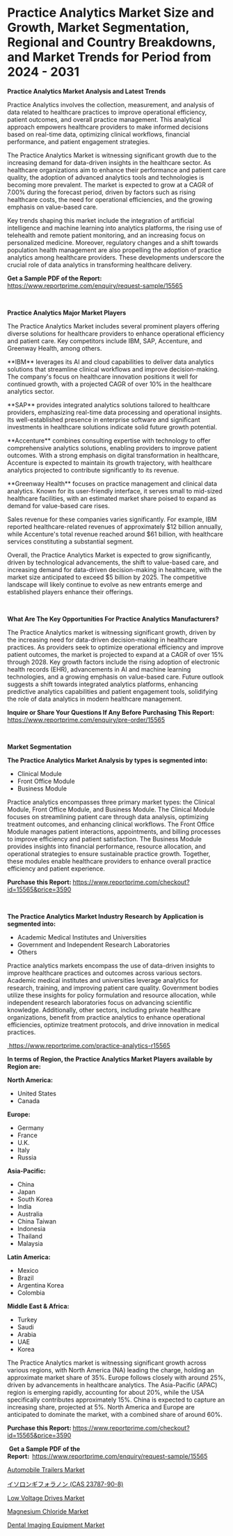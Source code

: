 <p><h1>Practice Analytics Market Size and Growth, Market Segmentation, Regional and Country Breakdowns, and Market Trends for Period from 2024 -  2031</h1></p><p><strong>Practice Analytics Market Analysis and Latest Trends</strong></p>
<p><p>Practice Analytics involves the collection, measurement, and analysis of data related to healthcare practices to improve operational efficiency, patient outcomes, and overall practice management. This analytical approach empowers healthcare providers to make informed decisions based on real-time data, optimizing clinical workflows, financial performance, and patient engagement strategies.</p><p>The Practice Analytics Market is witnessing significant growth due to the increasing demand for data-driven insights in the healthcare sector. As healthcare organizations aim to enhance their performance and patient care quality, the adoption of advanced analytics tools and technologies is becoming more prevalent. The market is expected to grow at a CAGR of 7.00% during the forecast period, driven by factors such as rising healthcare costs, the need for operational efficiencies, and the growing emphasis on value-based care.</p><p>Key trends shaping this market include the integration of artificial intelligence and machine learning into analytics platforms, the rising use of telehealth and remote patient monitoring, and an increasing focus on personalized medicine. Moreover, regulatory changes and a shift towards population health management are also propelling the adoption of practice analytics among healthcare providers. These developments underscore the crucial role of data analytics in transforming healthcare delivery.</p></p>
<p><strong>Get a Sample PDF of the Report:&nbsp;</strong> <a href="https://www.reportprime.com/enquiry/request-sample/15565">https://www.reportprime.com/enquiry/request-sample/15565</a></p>
<p>&nbsp;</p>
<p><strong>Practice Analytics Major Market Players</strong></p>
<p><p>The Practice Analytics Market includes several prominent players offering diverse solutions for healthcare providers to enhance operational efficiency and patient care. Key competitors include IBM, SAP, Accenture, and Greenway Health, among others.</p><p>**IBM** leverages its AI and cloud capabilities to deliver data analytics solutions that streamline clinical workflows and improve decision-making. The company's focus on healthcare innovation positions it well for continued growth, with a projected CAGR of over 10% in the healthcare analytics sector.</p><p>**SAP** provides integrated analytics solutions tailored to healthcare providers, emphasizing real-time data processing and operational insights. Its well-established presence in enterprise software and significant investments in healthcare solutions indicate solid future growth potential.</p><p>**Accenture** combines consulting expertise with technology to offer comprehensive analytics solutions, enabling providers to improve patient outcomes. With a strong emphasis on digital transformation in healthcare, Accenture is expected to maintain its growth trajectory, with healthcare analytics projected to contribute significantly to its revenue.</p><p>**Greenway Health** focuses on practice management and clinical data analytics. Known for its user-friendly interface, it serves small to mid-sized healthcare facilities, with an estimated market share poised to expand as demand for value-based care rises.</p><p>Sales revenue for these companies varies significantly. For example, IBM reported healthcare-related revenues of approximately $12 billion annually, while Accenture's total revenue reached around $61 billion, with healthcare services constituting a substantial segment.</p><p>Overall, the Practice Analytics Market is expected to grow significantly, driven by technological advancements, the shift to value-based care, and increasing demand for data-driven decision-making in healthcare, with the market size anticipated to exceed $5 billion by 2025. The competitive landscape will likely continue to evolve as new entrants emerge and established players enhance their offerings.</p></p>
<p>&nbsp;</p>
<p><strong>What Are The Key Opportunities For Practice Analytics Manufacturers?</strong></p>
<p><p>The Practice Analytics market is witnessing significant growth, driven by the increasing need for data-driven decision-making in healthcare practices. As providers seek to optimize operational efficiency and improve patient outcomes, the market is projected to expand at a CAGR of over 15% through 2028. Key growth factors include the rising adoption of electronic health records (EHR), advancements in AI and machine learning technologies, and a growing emphasis on value-based care. Future outlook suggests a shift towards integrated analytics platforms, enhancing predictive analytics capabilities and patient engagement tools, solidifying the role of data analytics in modern healthcare management.</p></p>
<p><strong>Inquire or Share Your Questions If Any Before Purchasing This Report:</strong> <a href="https://www.reportprime.com/enquiry/pre-order/15565">https://www.reportprime.com/enquiry/pre-order/15565</a></p>
<p>&nbsp;</p>
<p><strong>Market Segmentation</strong></p>
<p><strong>The Practice Analytics Market Analysis by types is segmented into:</strong></p>
<p><ul><li>Clinical Module</li><li>Front Office Module</li><li>Business Module</li></ul></p>
<p><p>Practice analytics encompasses three primary market types: the Clinical Module, Front Office Module, and Business Module. The Clinical Module focuses on streamlining patient care through data analysis, optimizing treatment outcomes, and enhancing clinical workflows. The Front Office Module manages patient interactions, appointments, and billing processes to improve efficiency and patient satisfaction. The Business Module provides insights into financial performance, resource allocation, and operational strategies to ensure sustainable practice growth. Together, these modules enable healthcare providers to enhance overall practice efficiency and patient experience.</p></p>
<p><strong>Purchase this Report:&nbsp;</strong><a href="https://www.reportprime.com/checkout?id=15565&price=3590">https://www.reportprime.com/checkout?id=15565&price=3590</a></p>
<p>&nbsp;</p>
<p><strong>The Practice Analytics Market Industry Research by Application is segmented into:</strong></p>
<p><ul><li>Academic Medical Institutes and Universities</li><li>Government and Independent Research Laboratories</li><li>Others</li></ul></p>
<p><p>Practice analytics markets encompass the use of data-driven insights to improve healthcare practices and outcomes across various sectors. Academic medical institutes and universities leverage analytics for research, training, and improving patient care quality. Government bodies utilize these insights for policy formulation and resource allocation, while independent research laboratories focus on advancing scientific knowledge. Additionally, other sectors, including private healthcare organizations, benefit from practice analytics to enhance operational efficiencies, optimize treatment protocols, and drive innovation in medical practices.</p></p>
<p><a href="https://www.reportprime.com/practice-analytics-r15565">&nbsp;https://www.reportprime.com/practice-analytics-r15565</a></p>
<p><strong>In terms of Region, the Practice Analytics Market Players available by Region are:</strong></p>
<p>
    <p> <strong> North America: </strong>
        <ul>
            <li>United States</li>
            <li>Canada</li>
        </ul>
        </p> 
    <p> <strong> Europe: </strong>
        <ul>
            <li>Germany</li>
            <li>France</li>
            <li>U.K.</li>
            <li>Italy</li>
            <li>Russia</li>
        </ul>
        </p> 
    <p> <strong> Asia-Pacific: </strong>
        <ul>
            <li>China</li>
            <li>Japan</li>
            <li>South Korea</li>
            <li>India</li>
            <li>Australia</li>
            <li>China Taiwan</li>
            <li>Indonesia</li>
            <li>Thailand</li>
            <li>Malaysia</li>
        </ul>
        </p> 
    <p> <strong> Latin America: </strong>
        <ul>
            <li>Mexico</li>
            <li>Brazil</li>
            <li>Argentina Korea</li>
            <li>Colombia</li>
        </ul>
        </p> 
    <p> <strong> Middle East & Africa: </strong>
        <ul>
            <li>Turkey</li>
            <li>Saudi</li>
            <li>Arabia</li>
            <li>UAE</li>
            <li>Korea</li>
        </ul>
    </p>
    </p>
<p><p>The Practice Analytics market is witnessing significant growth across various regions, with North America (NA) leading the charge, holding an approximate market share of 35%. Europe follows closely with around 25%, driven by advancements in healthcare analytics. The Asia-Pacific (APAC) region is emerging rapidly, accounting for about 20%, while the USA specifically contributes approximately 15%. China is expected to capture an increasing share, projected at 5%. North America and Europe are anticipated to dominate the market, with a combined share of around 60%.</p></p>
<p><strong>Purchase this Report: </strong><a href="https://www.reportprime.com/checkout?id=15565&price=3590">https://www.reportprime.com/checkout?id=15565&price=3590</a></p>
<p>&nbsp;<strong>Get a Sample PDF of the Report:&nbsp;&nbsp;</strong><a href="https://www.reportprime.com/enquiry/request-sample/15565">https://www.reportprime.com/enquiry/request-sample/15565</a></p>
<p><strong></strong></p>
<p><p><a href="https://issuu.com/reportprime-2/docs/automobile-trailers-market-size-203_97bb1a249ced44">Automobile Trailers Market</a></p><p><a href="https://medium.com/@billyarton5656871/isolongifolanone-cas-23787-90-8-cf5a66261c2a?postPublishedType=initial">イソロンギフォラノン (CAS 23787-90-8)</a></p><p><a href="https://www.linkedin.com/pulse/low-voltage-drives-market-trends-regional-insights-forecasted-xo5de?trackingId=D530ucbHTpKts4kfI1x6pA%3D%3D">Low Voltage Drives Market</a></p><p><a href="https://medium.com/@trevorcampbell02/the-market-study-covers-the-magnesium-chloride-market-across-various-segments-d83647933fc3">Magnesium Chloride Market</a></p><p><a href="https://www.linkedin.com/pulse/dental-imaging-equipment-market-share-new-trends-analysis-6m5oc?trackingId=qGUTl0P2T6Sld9ciyoi3ow%3D%3D">Dental Imaging Equipment Market</a></p></p>